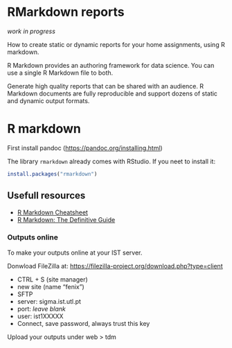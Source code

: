 RMarkdown reports
================

*work in progress*

How to create static or dynamic reports for your home assignments, using
R markdown.

R Markdown provides an authoring framework for data science. You can use
a single R Markdown file to both.

Generate high quality reports that can be shared with an audience. R
Markdown documents are fully reproducible and support dozens of static
and dynamic output formats.

# R markdown

First install pandoc (<https://pandoc.org/installing.html>)

The library `rmarkdown` already comes with RStudio. If you neet to
install it:

``` r
install.packages("rmarkdown")
```

## Usefull resources

-   [R Markdown
    Cheatsheet](https://github.com/rstudio/cheatsheets/raw/master/rmarkdown-2.0.pdf)
-   [R Markdown: The Definitive
    Guide](https://bookdown.org/yihui/rmarkdown/)

### Outputs online

To make your outputs online at your IST server.

Donwload FileZilla at:
<https://filezilla-project.org/download.php?type=client>

-   CTRL + S (site manager)
-   new site (name “fenix”)
-   SFTP
-   server: sigma.ist.utl.pt
-   port: *leave blank*
-   user: ist1XXXXX
-   Connect, save password, always trust this key

Upload your outputs under web &gt; tdm
